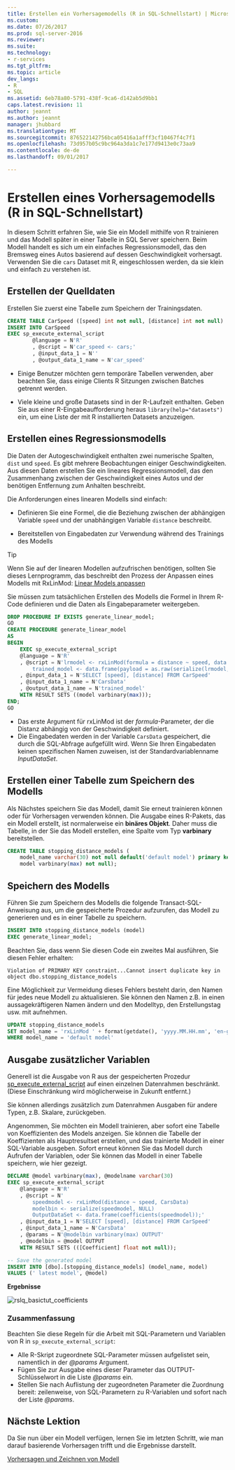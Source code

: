 ```yaml
---
title: Erstellen ein Vorhersagemodells (R in SQL-Schnellstart) | Microsoft Docs
ms.custom: 
ms.date: 07/26/2017
ms.prod: sql-server-2016
ms.reviewer: 
ms.suite: 
ms.technology:
- r-services
ms.tgt_pltfrm: 
ms.topic: article
dev_langs:
- R
- SQL
ms.assetid: 6eb78a80-5791-438f-9ca6-d142ab5d9bb1
caps.latest.revision: 11
author: jeannt
ms.author: jeannt
manager: jhubbard
ms.translationtype: MT
ms.sourcegitcommit: 876522142756bca05416a1afff3cf10467f4c7f1
ms.openlocfilehash: 73d957b05c9bc964a3da1c7e177d9413e0c73aa9
ms.contentlocale: de-de
ms.lasthandoff: 09/01/2017

---
```

# <a name="create-a-predictive-model-r-in-sql-quickstart"></a>Erstellen eines Vorhersagemodells (R in SQL-Schnellstart)

In diesem Schritt erfahren Sie, wie Sie ein Modell mithilfe von R trainieren und das Modell später in einer Tabelle in SQL Server speichern. Beim Modell handelt es sich um ein einfaches Regressionsmodell, das den Bremsweg eines Autos basierend auf dessen Geschwindigkeit vorhersagt. Verwenden Sie die `cars` Dataset mit R, eingeschlossen werden, da sie klein und einfach zu verstehen ist.

## <a name="create-the-source-data"></a>Erstellen der Quelldaten

Erstellen Sie zuerst eine Tabelle zum Speichern der Trainingsdaten.

```sql
CREATE TABLE CarSpeed ([speed] int not null, [distance] int not null)
INSERT INTO CarSpeed
EXEC sp_execute_external_script
        @language = N'R'
        , @script = N'car_speed <- cars;'
        , @input_data_1 = N''
        , @output_data_1_name = N'car_speed'
```

+ Einige Benutzer möchten gern temporäre Tabellen verwenden, aber beachten Sie, dass einige Clients R Sitzungen zwischen Batches getrennt werden.

+ Viele kleine und große Datasets sind in der R-Laufzeit enthalten. Geben Sie aus einer R-Eingabeaufforderung heraus `library(help="datasets")` ein, um eine Liste der mit R installierten Datasets anzuzeigen.

## <a name="create-a-regression-model"></a>Erstellen eines Regressionsmodells

Die Daten der Autogeschwindigkeit enthalten zwei numerische Spalten, `dist` und `speed`. Es gibt mehrere Beobachtungen einiger Geschwindigkeiten. Aus diesen Daten erstellen Sie ein lineares Regressionsmodell, das den Zusammenhang zwischen der Geschwindigkeit eines Autos und der benötigen Entfernung zum Anhalten beschreibt.

Die Anforderungen eines linearen Modells sind einfach:

+ Definieren Sie eine Formel, die die Beziehung zwischen der abhängigen Variable `speed` und der unabhängigen Variable `distance` beschreibt.

+ Bereitstellen von Eingabedaten zur Verwendung während des Trainings des Modells

> [!TIP]
> Wenn Sie auf der linearen Modellen aufzufrischen benötigen, sollten Sie dieses Lernprogramm, das beschreibt den Prozess der Anpassen eines Modells mit RxLinMod: [Linear Models anpassen](https://docs.microsoft.com/r-server/r/how-to-revoscaler-linear-model)

Sie müssen zum tatsächlichen Erstellen des Modells die Formel in Ihrem R-Code definieren und die Daten als Eingabeparameter weitergeben.

```sql
DROP PROCEDURE IF EXISTS generate_linear_model;
GO
CREATE PROCEDURE generate_linear_model
AS
BEGIN
    EXEC sp_execute_external_script
    @language = N'R'
    , @script = N'lrmodel <- rxLinMod(formula = distance ~ speed, data = CarsData);
        trained_model <- data.frame(payload = as.raw(serialize(lrmodel, connection=NULL)));'
    , @input_data_1 = N'SELECT [speed], [distance] FROM CarSpeed'
    , @input_data_1_name = N'CarsData'
    , @output_data_1_name = N'trained_model'
    WITH RESULT SETS ((model varbinary(max)));
END;
GO
```

+ Das erste Argument für rxLinMod ist der *formula*-Parameter, der die Distanz abhängig von der Geschwindigkeit definiert.
+ Die Eingabedaten werden in der Variable `CarsData` gespeichert, die durch die SQL-Abfrage aufgefüllt wird. Wenn Sie Ihren Eingabedaten keinen spezifischen Namen zuweisen, ist der Standardvariablenname _InputDataSet_.

## <a name="create-a-table-for-storing-the-model"></a>Erstellen einer Tabelle zum Speichern des Modells

Als Nächstes speichern Sie das Modell, damit Sie erneut trainieren können oder für Vorhersagen verwenden können. Die Ausgabe eines R-Pakets, das ein Modell erstellt, ist normalerweise ein **binäres Objekt**. Daher muss die Tabelle, in der Sie das Modell erstellen, eine Spalte vom Typ **varbinary** bereitstellen.

```sql
CREATE TABLE stopping_distance_models (
    model_name varchar(30) not null default('default model') primary key,
    model varbinary(max) not null);
```

## <a name="save-the-model"></a>Speichern des Modells

Führen Sie zum Speichern des Modells die folgende Transact-SQL-Anweisung aus, um die gespeicherte Prozedur aufzurufen, das Modell zu generieren und es in einer Tabelle zu speichern.

```sql
INSERT INTO stopping_distance_models (model)
EXEC generate_linear_model;
```

Beachten Sie, dass wenn Sie diesen Code ein zweites Mal ausführen, Sie diesen Fehler erhalten:

```
Violation of PRIMARY KEY constraint...Cannot insert duplicate key in object dbo.stopping_distance_models
```

Eine Möglichkeit zur Vermeidung dieses Fehlers besteht darin, den Namen für jedes neue Modell zu aktualisieren. Sie können den Namen z.B. in einen aussagekräftigeren Namen ändern und den Modelltyp, den Erstellungstag usw. mit aufnehmen.

```sql
UPDATE stopping_distance_models
SET model_name = 'rxLinMod ' + format(getdate(), 'yyyy.MM.HH.mm', 'en-gb')
WHERE model_name = 'default model'
```

## <a name="output-additional-variables"></a>Ausgabe zusätzlicher Variablen

Generell ist die Ausgabe von R aus der gespeicherten Prozedur [sp_execute_external_script](../../relational-databases/system-stored-procedures/sp-execute-external-script-transact-sql.md) auf einen einzelnen Datenrahmen beschränkt. (Diese Einschränkung wird möglicherweise in Zukunft entfernt.)

Sie können allerdings zusätzlich zum Datenrahmen Ausgaben für andere Typen, z.B. Skalare, zurückgeben.

Angenommen, Sie möchten ein Modell trainieren, aber sofort eine Tabelle von Koeffizienten des Models anzeigen. Sie können die Tabelle der Koeffizienten als Hauptresultset erstellen, und das trainierte Modell in einer SQL-Variable ausgeben. Sofort erneut können Sie das Modell durch Aufrufen der Variablen, oder Sie können das Modell in einer Tabelle speichern, wie hier gezeigt.

```sql
DECLARE @model varbinary(max), @modelname varchar(30)
EXEC sp_execute_external_script
    @language = N'R'
    , @script = N'
        speedmodel <- rxLinMod(distance ~ speed, CarsData)
        modelbin <- serialize(speedmodel, NULL)
        OutputDataSet <- data.frame(coefficients(speedmodel));'
    , @input_data_1 = N'SELECT [speed], [distance] FROM CarSpeed'
    , @input_data_1_name = N'CarsData'
    , @params = N'@modelbin varbinary(max) OUTPUT'
    , @modelbin = @model OUTPUT
    WITH RESULT SETS (([Coefficient] float not null));

-- Save the generated model
INSERT INTO [dbo].[stopping_distance_models] (model_name, model)
VALUES (' latest model', @model)
```

**Ergebnisse**

![rslq_basictut_coefficients](media/rslq-basictut-coefficients.PNG)

### <a name="summary"></a>Zusammenfassung

Beachten Sie diese Regeln für die Arbeit mit SQL-Parametern und Variablen von R in `sp_execute_external_script`:

+ Alle R-Skript zugeordnete SQL-Parameter müssen aufgelistet sein, namentlich in der  _@params_  Argument.
+ Fügen Sie zur Ausgabe eines dieser Parameter das OUTPUT-Schlüsselwort in die Liste _@params_ ein.
+ Stellen Sie nach Auflistung der zugeordneten Parameter die Zuordnung bereit: zeilenweise, von SQL-Parametern zu R-Variablen und sofort nach der Liste _@params_.

## <a name="next-lesson"></a>Nächste Lektion

Da Sie nun über ein Modell verfügen, lernen Sie im letzten Schritt, wie man darauf basierende Vorhersagen trifft und die Ergebnisse darstellt.

[Vorhersagen und Zeichnen von Modell](../tutorials/rtsql-predict-and-plot-from-model.md)




